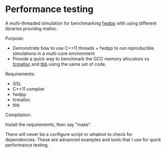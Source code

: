 # Performance testing

A multi-threaded simulation for benchmarking [fwdpp](http://gitub.com/molpopgen/fwdpp) with using different libraries providng malloc.

Purpose:

* Demonstrate how to use C++11 threads + fwdpp to run reproducible simulations in a multi-core environment
* Provide a quick way to benchmark the GCC memory allocators vs [tcmalloc](https://code.google.com/p/gperftools) and [tbb](https://www.threadingbuildingblocks.org) using the same set of code.

Requirements:

* GSL
* C++11 compiler
* fwdpp
* tcmalloc
* tbb

Compilation:

Install the requirements, then say "make".

There will never be a configure script or whatnot to check for dependencies.  These are advanced examples and tools that I use for quick performance testing.

